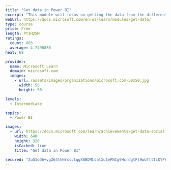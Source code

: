 ```yaml
---
title: "Get data in Power BI"
excerpt: "This module will focus on getting the data from the different data sources and importing it into Power BI by using Power Query."
webUrl: https://docs.microsoft.com/en-us/learn/modules/get-data/
type: course
price: Free
length: PT1H25M
ratings:
  count: 803
  average: 4.7496886
heat: 68

provider:
  name: Microsoft Learn
  domain: microsoft.com
  images:
    - url: /assets/images/organizations/microsoft.com-50x50.jpg
      width: 50
      height: 50

levels:
  - Intermediate

topics:
  - Power BI

images:
  - url: https://docs.microsoft.com/learn/achievements/get-data-social.png
    width: 640
    height: 320
    isCached: true
    title: "Get data in Power BI"

secured: "2uG1oD6+vgZ64tkNrcsctqgX8BDMLsalXu1ePNCg9HcrdgtFl9wbTtt1iKYPH0ya7tASfVG+Eejnu5G41G1B9jD21IqBvoRahxu+dkPUDbdilXquU55FlHgGkTtCFODJsNKgYSPnbIGXNvKy0muihrb1zibJj71vfvrm18KmhY2BKpSuWbtfcFL9V0DTsQnSsWjNkmTuvcxrUyWwytZUVdYT6BH/5S8d9lnM4kzA0G+UyXnmCtY7SDc69EoDWnLjDy/ASahCEhD1kVq/ikYkVnw5N3gLIL4jUCa4E2t30tHtmuYGKFeKGV8HlqadYfu+a9vUmrwIStcALxAacm1A/jTRjUyJzHgqA4gCH3kMj+6CXJwgYEXaPEeN9XW0UFPM0tkvipprHo85hflxHpJ2FjnzQIR2YdG9X/tM4gmBIBA=;mpTmkQ0g+DDQuY+/5Wdf2g=="
---
```


